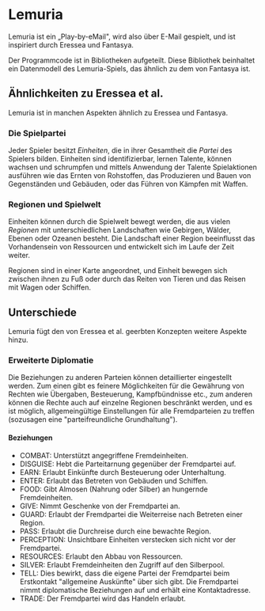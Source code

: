 # Lemuria

Lemuria ist ein „Play-by-eMail", wird also über E-Mail gespielt, und ist
inspiriert durch Eressea und Fantasya.

Der Programmcode ist in Bibliotheken aufgeteilt. Diese Bibliothek beinhaltet ein
Datenmodell des Lemuria-Spiels, das ähnlich zu dem von Fantasya ist.

## Ähnlichkeiten zu Eressea et al.

Lemuria ist in manchen Aspekten ähnlich zu Eressea und Fantasya.

### Die Spielpartei

Jeder Spieler besitzt _Einheiten_, die in ihrer Gesamtheit die _Partei_ des
Spielers bilden. Einheiten sind identifizierbar, lernen Talente, können wachsen
und schrumpfen und mittels Anwendung der Talente Spielaktionen ausführen wie das
Ernten von Rohstoffen, das Produzieren und Bauen von Gegenständen und Gebäuden,
oder das Führen von Kämpfen mit Waffen.

### Regionen und Spielwelt

Einheiten können durch die Spielwelt bewegt werden, die aus vielen _Regionen_
mit
unterschiedlichen Landschaften wie Gebirgen, Wälder, Ebenen oder Ozeanen
besteht. Die Landschaft einer Region beeinflusst das Vorhandensein von
Ressourcen und entwickelt sich im Laufe der Zeit weiter.

Regionen sind in einer Karte angeordnet, und Einheit bewegen sich zwischen ihnen
zu Fuß oder durch das Reiten von Tieren und das Reisen mit Wagen oder Schiffen.

## Unterschiede

Lemuria fügt den von Eressea et al. geerbten Konzepten weitere Aspekte hinzu.

### Erweiterte Diplomatie

Die Beziehungen zu anderen Parteien können detaillierter eingestellt werden. Zum
einen gibt es feinere Möglichkeiten für die Gewährung von Rechten wie Übergaben,
Besteuerung, Kampfbündnisse etc., zum anderen können die Rechte auch auf
einzelne Regionen beschränkt werden, und es ist möglich, allgemeingültige
Einstellungen für alle Fremdparteien zu treffen (sozusagen eine
"parteifreundliche Grundhaltung").

#### Beziehungen

- COMBAT: Unterstützt angegriffene Fremdeinheiten.
- DISGUISE: Hebt die Parteitarnung gegenüber der Fremdpartei auf.
- EARN: Erlaubt Einkünfte durch Besteuerung oder Unterhaltung.
- ENTER: Erlaubt das Betreten von Gebäuden und Schiffen.
- FOOD: Gibt Almosen (Nahrung oder Silber) an hungernde Fremdeinheiten.
- GIVE: Nimmt Geschenke von der Fremdpartei an.
- GUARD: Erlaubt der Fremdpartei die Weiterreise nach Betreten einer Region.
- PASS: Erlaubt die Durchreise durch eine bewachte Region.
- PERCEPTION: Unsichtbare Einheiten verstecken sich nicht vor der Fremdpartei.
- RESOURCES: Erlaubt den Abbau von Ressourcen.
- SILVER: Erlaubt Fremdeinheiten den Zugriff auf den Silberpool.
- TELL: Dies bewirkt, dass die eigene Partei der Fremdpartei beim Erstkontakt
  "allgemeine Auskünfte" über sich gibt. Die Fremdpartei nimmt diplomatische
  Beziehungen auf und erhält eine Kontaktadresse.
- TRADE: Der Fremdpartei wird das Handeln erlaubt.
